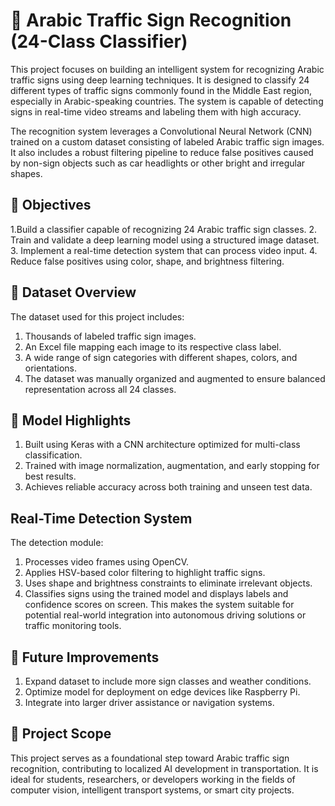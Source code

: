 # 🚦 Arabic Traffic Sign Recognition (24-Class Classifier)

This project focuses on building an intelligent system for recognizing Arabic traffic signs using deep learning techniques. It is designed to classify 24 different types of traffic signs commonly found in the Middle East region, especially in Arabic-speaking countries. The system is capable of detecting signs in real-time video streams and labeling them with high accuracy.

The recognition system leverages a Convolutional Neural Network (CNN) trained on a custom dataset consisting of labeled Arabic traffic sign images. It also includes a robust filtering pipeline to reduce false positives caused by non-sign objects such as car headlights or other bright and irregular shapes.

## 🎯 Objectives

1.Build a classifier capable of recognizing 24 Arabic traffic sign classes.
2. Train and validate a deep learning model using a structured image dataset.
3. Implement a real-time detection system that can process video input.
4. Reduce false positives using color, shape, and brightness filtering.

## 📁 Dataset Overview

The dataset used for this project includes:
1. Thousands of labeled traffic sign images.
2. An Excel file mapping each image to its respective class label.
3. A wide range of sign categories with different shapes, colors, and orientations.
4. The dataset was manually organized and augmented to ensure balanced representation across all 24 classes.

## 🧠 Model Highlights

1. Built using Keras with a CNN architecture optimized for multi-class classification.
2. Trained with image normalization, augmentation, and early stopping for best results.
3. Achieves reliable accuracy across both training and unseen test data.

## Real-Time Detection System
The detection module:
1. Processes video frames using OpenCV.
2. Applies HSV-based color filtering to highlight traffic signs.
3. Uses shape and brightness constraints to eliminate irrelevant objects.
4. Classifies signs using the trained model and displays labels and confidence scores on screen.
This makes the system suitable for potential real-world integration into autonomous driving solutions or traffic monitoring tools.

##  🚧 Future Improvements
1. Expand dataset to include more sign classes and weather conditions.
2. Optimize model for deployment on edge devices like Raspberry Pi.
3. Integrate into larger driver assistance or navigation systems.

## 📌 Project Scope
This project serves as a foundational step toward Arabic traffic sign recognition, contributing to localized AI development in transportation. It is ideal for students, researchers, or developers working in the fields of computer vision, intelligent transport systems, or smart city projects.
